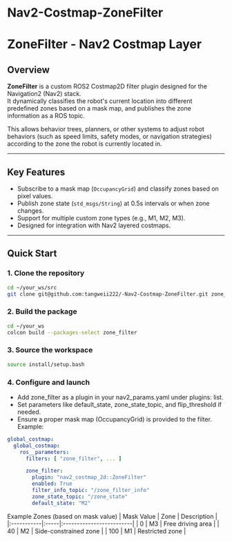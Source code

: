 # Nav2-Costmap-ZoneFilter
# ZoneFilter - Nav2 Costmap Layer

## Overview

**ZoneFilter** is a custom ROS2 Costmap2D filter plugin designed for the Navigation2 (Nav2) stack.  
It dynamically classifies the robot's current location into different predefined zones based on a mask map, and publishes the zone information as a ROS topic.

This allows behavior trees, planners, or other systems to adjust robot behaviors (such as speed limits, safety modes, or navigation strategies) according to the zone the robot is currently located in.

---

## Key Features

- Subscribe to a mask map (`OccupancyGrid`) and classify zones based on pixel values.
- Publish zone state (`std_msgs/String`) at 0.5s intervals or when zone changes.
- Support for multiple custom zone types (e.g., M1, M2, M3).
- Designed for integration with Nav2 layered costmaps.

---

## Quick Start

### 1. Clone the repository

```bash
cd ~/your_ws/src
git clone git@github.com:tangweii222/-Nav2-Costmap-ZoneFilter.git zone_filter
```
### 2. Build the package
```bash
cd ~/your_ws
colcon build --packages-select zone_filter
```
### 3. Source the workspace
```bash
source install/setup.bash
```
### 4. Configure and launch
- Add zone_filter as a plugin in your nav2_params.yaml under plugins: list.
- Set parameters like default_state, zone_state_topic, and flip_threshold if needed.
- Ensure a proper mask map (OccupancyGrid) is provided to the filter.
Example:
```nav2_param.yaml
global_costmap:
  global_costmap:
    ros__parameters:
      filters: [ "zone_filter", ... ]

      zone_filter:
        plugin: "nav2_costmap_2d::ZoneFilter"
        enabled: True
        filter_info_topic: "/zone_filter_info"
        zone_state_topic: "/zone_state"
        default_state: "M2"
```
Example Zones (based on mask value)
| Mask Value | Zone | Description             |
|:-----------|:-----|:-------------------------|
| 0          | M3   | Free driving area         |
| 40         | M2   | Side-constrained zone     |
| 100        | M1   | Restricted zone           |
